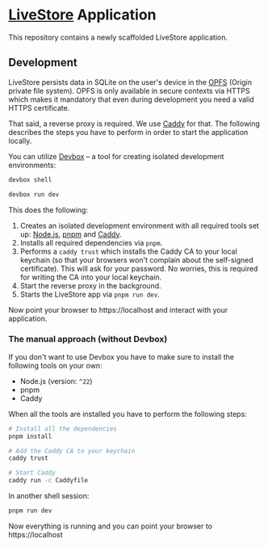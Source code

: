 # [LiveStore](https://github.com/livestorejs) Application

This repository contains a newly scaffolded LiveStore application.

## Development

LiveStore persists data in SQLite on the user's device in the [OPFS](https://developer.mozilla.org/en-US/docs/Web/API/File_System_API/Origin_private_file_system) (Origin private file system). OPFS is only available in secure contexts via HTTPS which makes it mandatory that even during development you need a valid HTTPS certificate.

That said, a reverse proxy is required. We use [Caddy](https://caddyserver.com/) for that. The following describes the steps you have to perform in order to start the application locally.

You can utilize [Devbox](https://www.jetify.com/devbox) – a tool for creating isolated development environments:

```sh
devbox shell

devbox run dev
```

This does the following:

1. Creates an isolated development environment with all required tools set up: [Node.js](https://nodejs.org/en), [pnpm](https://pnpm.io/) and [Caddy](https://caddyserver.com/).
2. Installs all required dependencies via `pnpm`.
3. Performs a `caddy trust` which installs the Caddy CA to your local keychain (so that your browsers won't complain about the self-signed certificate). This will ask for your password. No worries, this is required for writing the CA into your local keychain.
4. Start the reverse proxy in the background.
5. Starts the LiveStore app via `pnpm run dev`.

Now point your browser to https://localhost and interact with your application.

### The manual approach (without Devbox)

If you don't want to use Devbox you have to make sure to install the following tools on your own:

- Node.js (version: `^22`)
- pnpm
- Caddy

When all the tools are installed you have to perform the following steps:

```sh
# Install all the dependencies
pnpm install

# Add the Caddy CA to your keychain
caddy trust

# Start Caddy
caddy run -c Caddyfile
```

In another shell session:

```sh
pnpm run dev
```

Now everything is running and you can point your browser to https://localhost
